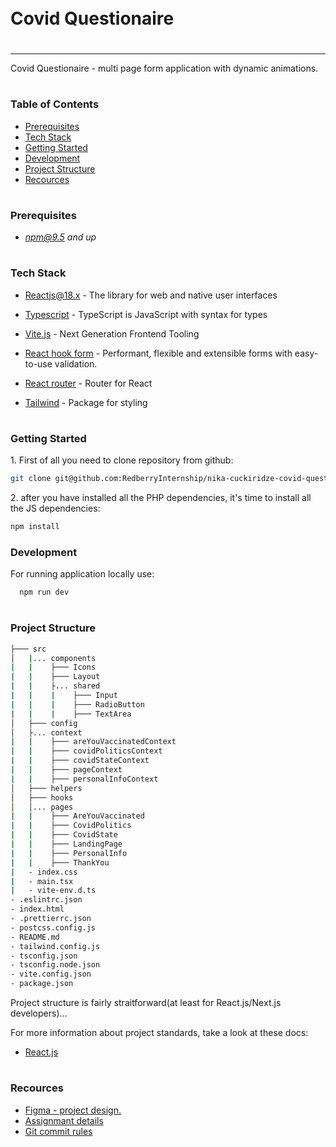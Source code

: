<div style="display:flex; align-items: center">
  <h1 style="position:relative; top: -6px" >Covid Questionaire</h1>
</div>

---

Covid Questionaire - multi page form application with dynamic animations.

#

### Table of Contents

- [Prerequisites](#prerequisites)
- [Tech Stack](#tech-stack)
- [Getting Started](#getting-started)
- [Development](#development)
- [Project Structure](#project-structure)
- [Recources](#recources)

#

### Prerequisites

- *npm@9.5 and up*

#

### Tech Stack

- [Reactjs@18.x](https://react.dev/) - The library for web and native user interfaces

- [Typescript](https://www.typescriptlang.org/) - TypeScript is JavaScript with syntax for types

- [Vite.js](https://vitejs.dev/) - Next Generation Frontend Tooling

- [React hook form](https://react-hook-form.com/) - Performant, flexible and extensible forms with easy-to-use validation.

- [React router](https://reactrouter.com/en/main) - Router for React

- [Tailwind](https://tailwindcss.com/) - Package for styling

#

### Getting Started

1\. First of all you need to clone repository from github:

```sh
git clone git@github.com:RedberryInternship/nika-cuckiridze-covid-questioanre.git
```

2\. after you have installed all the PHP dependencies, it's time to install all the JS dependencies:

```sh
npm install
```

### Development

For running application locally use:

```sh
  npm run dev
```

#

### Project Structure

```bash
├─── src
│   |... components
|   |    ├─── Icons
|   |    ├─── Layout
|   |    ├... shared
|   |    |    ├─── Input
|   |    |    ├─── RadioButton
|   |    |    ├─── TextArea
│   ├─── config
│   ├... context
|   |    ├─── areYouVaccinatedContext
|   |    ├─── covidPoliticsContext
|   |    ├─── covidStateContext
|   |    ├─── pageContext
|   |    ├─── personalInfoContext
│   ├─── helpers
│   ├─── hooks
│   │... pages
|   |    ├─── AreYouVaccinated
|   |    ├─── CovidPolitics
|   |    ├─── CovidState
|   |    ├─── LandingPage
|   |    ├─── PersonalInfo
|   |    ├─── ThankYou
|   - index.css
|   - main.tsx
|   - vite-env.d.ts
- .eslintrc.json
- index.html
- .prettierrc.json
- postcss.config.js
- README.md
- tailwind.config.js
- tsconfig.json
- tsconfig.node.json
- vite.config.json
- package.json
```

Project structure is fairly straitforward(at least for React.js/Next.js developers)...

For more information about project standards, take a look at these docs:

- [React.js](https://react.dev/)

#

### Recources

- [Figma - project design.](https://www.figma.com/file/56t2BI25FcD0LAIjR4GVkQ/%E1%83%99%E1%83%98%E1%83%97%E1%83%AE%E1%83%95%E1%83%90%E1%83%A0%E1%83%98?node-id=37%3A3)
- [Assignmant details](https://redberry.gitbook.io/assignment-i-covid-questionaire/)
- [Git commit rules](https://redberry.gitbook.io/resources/other/git-is-semantikuri-komitebi)
